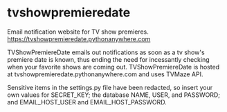 # tvshowpremieredate
Email notification website for TV show premieres.
https://tvshowpremieredate.pythonanywhere.com

TVShowPremiereDate emails out notifications as soon as a tv show's
premiere date is known, thus ending the need for incessantly checking
when your favorite shows are coming out. TVShowPremiereDate is hosted at
tvshowpremieredate.pythonanywhere.com and uses TVMaze API.

Sensitive items in the settings.py file have been redacted, so insert your own
values for SECRET_KEY; the database NAME, USER, and PASSWORD; and EMAIL_HOST_USER
and EMAIL_HOST_PASSWORD.
